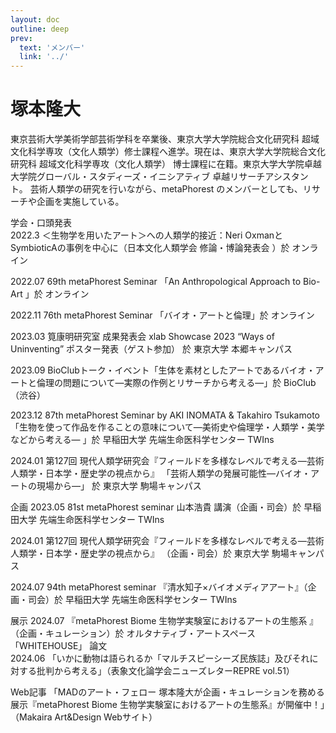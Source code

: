 ```yaml
---
layout: doc
outline: deep
prev:
  text: 'メンバー'
  link: '../'
---
```


# 塚本隆大

東京芸術大学美術学部芸術学科を卒業後、東京大学大学院総合文化研究科 超域文化科学専攻（文化人類学）修士課程へ進学。現在は、東京大学大学院総合文化研究科 超域文化科学専攻（文化人類学） 博士課程に在籍。東京大学大学院卓越大学院グローバル・スタディーズ・イニシアティブ 卓越リサーチアシスタント。
芸術人類学の研究を行いながら、metaPhorest のメンバーとしても、リサーチや企画を実施している。

学会・口頭発表       
2022.3 ＜生物学を用いたアート＞への人類学的接近：Neri OxmanとSymbioticAの事例を中心に（日本文化人類学会 修論・博論発表会 ）於 オンライン

2022.07 69th metaPhorest Seminar 「An Anthropological Approach to Bio-Art 」於 オンライン

2022.11 76th metaPhorest Seminar 「バイオ・アートと倫理」於 オンライン

2023.03 筧康明研究室 成果発表会 xlab Showcase 2023 “Ways of Uninventing” ポスター発表（ゲスト参加） 於 東京大学 本郷キャンパス

2023.09 BioClubトーク・イベント「生体を素材としたアートであるバイオ・アートと倫理の問題について―実際の作例とリサーチから考える―」於 BioClub（渋谷）

2023.12 87th metaPhorest Seminar by AKI INOMATA & Takahiro Tsukamoto 「生物を使って作品を作ることの意味について―美術史や倫理学・人類学・美学などから考える― 」於 早稲田大学 先端生命医科学センター TWIns

2024.01 第127回 現代人類学研究会『フィールドを多様なレベルで考える―芸術人類学・日本学・歴史学の視点から』 「芸術人類学の発展可能性―バイオ・アートの現場から―」 於 東京大学 駒場キャンパス

企画
2023.05 81st metaPhorest seminar 山本浩貴 講演（企画・司会）於 早稲田大学 先端生命医科学センター TWIns

2024.01 第127回 現代人類学研究会『フィールドを多様なレベルで考える―芸術人類学・日本学・歴史学の視点から』 （企画・司会）於 東京大学 駒場キャンパス

2024.07  94th metaPhorest  seminar 『清水知子×バイオメディアアート』（企画・司会）於 早稲田大学 先端生命医科学センター TWIns

展示
2024.07 『metaPhorest Biome 生物学実験室におけるアートの生態系 』（企画・キュレーション）於 オルタナティブ・アートスペース「WHITEHOUSE」
論文                        
2024.06  「いかに動物は語られるか「マルチスピーシーズ民族誌」及びそれに対する批判から考える」（表象文化論学会ニューズレターREPRE vol.51）

Web記事
「MADのアート・フェロー 塚本隆大が企画・キュレーションを務める展示『metaPhorest Biome 生物学実験室におけるアートの生態系』が開催中！」（Makaira Art&Design Webサイト）
